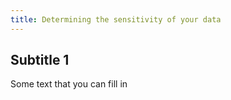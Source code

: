 ```yaml
---
title: Determining the sensitivity of your data
---
```


## Subtitle 1

Some text that you can fill in